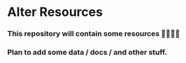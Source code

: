 # Alter Resources
### This repository will contain some resources 🧐🧐🧐🧐
### Plan to add some data / docs / and other stuff.